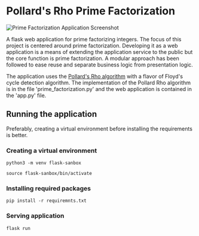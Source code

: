 # Pollard's Rho Prime Factorization

![Prime Factorization Application Screenshot](https://ik.imagekit.io/8mch78q847k/prime-factorization-demo_XuHZZrAL9.png?ik-sdk-version=javascript-1.4.3&updatedAt=1677315114588)

A flask web application for prime factorizing integers. The focus of this project is centered around prime factorization.
Developing it as a web application is a means of extending the application service to the public but the core function is prime factorization. A modular approach has been followed to ease reuse and separate business logic from presentation logic.

The application uses the [Pollard's Rho algorithm](https://en.wikipedia.org/wiki/Pollard%27s_rho_algorithm) with a flavor of Floyd's cycle detection algorithm. The implementation
of the Pollard Rho algorithm is in the file 'prime_factorization.py' and the web application is
contained in the 'app.py' file.

## Running the application

Preferably, creating a virtual environment before installing the requirements is better.

### Creating a virtual environment

`python3 -m venv flask-sanbox`

`source flask-sanbox/bin/activate`

### Installing required packages

`pip install -r requiremnts.txt`

### Serving application

`flask run`
